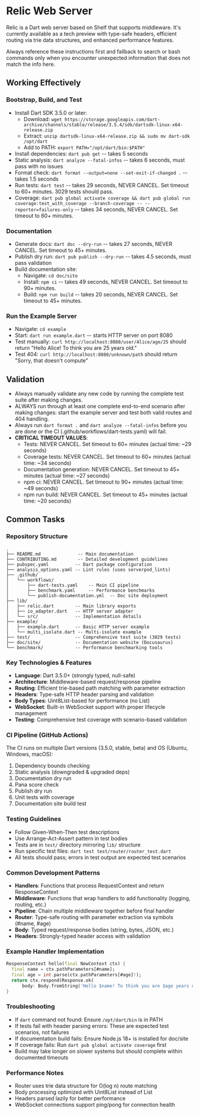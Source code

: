 # Relic Web Server
Relic is a Dart web server based on Shelf that supports middleware. It's currently available as a tech preview with type-safe headers, efficient routing via trie data structures, and enhanced performance features.

Always reference these instructions first and fallback to search or bash commands only when you encounter unexpected information that does not match the info here.

## Working Effectively

### Bootstrap, Build, and Test
- Install Dart SDK 3.5.0 or later:
  - Download: `wget https://storage.googleapis.com/dart-archive/channels/stable/release/3.5.4/sdk/dartsdk-linux-x64-release.zip`
  - Extract: `unzip dartsdk-linux-x64-release.zip && sudo mv dart-sdk /opt/dart`
  - Add to PATH: `export PATH="/opt/dart/bin:$PATH"`
- Install dependencies: `dart pub get` -- takes 5 seconds
- Static analysis: `dart analyze --fatal-infos` -- takes 6 seconds, must pass with no issues
- Format check: `dart format --output=none --set-exit-if-changed .` -- takes 1.5 seconds
- Run tests: `dart test` -- takes 29 seconds, NEVER CANCEL. Set timeout to 60+ minutes. 3029 tests should pass.
- Coverage: `dart pub global activate coverage && dart pub global run coverage:test_with_coverage --branch-coverage -- --reporter=failures-only` -- takes 34 seconds, NEVER CANCEL. Set timeout to 60+ minutes.

### Documentation
- Generate docs: `dart doc --dry-run` -- takes 27 seconds, NEVER CANCEL. Set timeout to 45+ minutes.
- Publish dry run: `dart pub publish --dry-run` -- takes 4.5 seconds, must pass validation
- Build documentation site:
  - Navigate: `cd doc/site`
  - Install: `npm ci` -- takes 49 seconds, NEVER CANCEL. Set timeout to 90+ minutes.
  - Build: `npm run build` -- takes 20 seconds, NEVER CANCEL. Set timeout to 45+ minutes.

### Run the Example Server
- Navigate: `cd example`
- Start: `dart run example.dart` -- starts HTTP server on port 8080
- Test manually: `curl http://localhost:8080/user/Alice/age/25` should return "Hello Alice! To think you are 25 years old."
- Test 404: `curl http://localhost:8080/unknown/path` should return "Sorry, that doesn't compute"

## Validation
- Always manually validate any new code by running the complete test suite after making changes.
- ALWAYS run through at least one complete end-to-end scenario after making changes: start the example server and test both valid routes and 404 handling.
- Always run `dart format .` and `dart analyze --fatal-infos` before you are done or the CI (.github/workflows/dart-tests.yaml) will fail.
- **CRITICAL TIMEOUT VALUES**: 
  - Tests: NEVER CANCEL. Set timeout to 60+ minutes (actual time: ~29 seconds)
  - Coverage tests: NEVER CANCEL. Set timeout to 60+ minutes (actual time: ~34 seconds)  
  - Documentation generation: NEVER CANCEL. Set timeout to 45+ minutes (actual time: ~27 seconds)
  - npm ci: NEVER CANCEL. Set timeout to 90+ minutes (actual time: ~49 seconds)
  - npm run build: NEVER CANCEL. Set timeout to 45+ minutes (actual time: ~20 seconds)

## Common Tasks

### Repository Structure
```
.
├── README.md              -- Main documentation
├── CONTRIBUTING.md        -- Detailed development guidelines  
├── pubspec.yaml          -- Dart package configuration
├── analysis_options.yaml -- Lint rules (uses serverpod_lints)
├── .github/
│   └── workflows/
│       ├── dart-tests.yaml    -- Main CI pipeline
│       ├── benchmark.yaml     -- Performance benchmarks
│       └── publish-documentation.yml  -- Doc site deployment
├── lib/
│   ├── relic.dart        -- Main library exports
│   ├── io_adapter.dart   -- HTTP server adapter
│   └── src/              -- Implementation details
├── example/
│   ├── example.dart      -- Basic HTTP server example
│   └── multi_isolate.dart -- Multi-isolate example
├── test/                 -- Comprehensive test suite (3029 tests)
├── doc/site/             -- Documentation website (Docusaurus)
└── benchmark/            -- Performance benchmarking tools
```

### Key Technologies & Features
- **Language**: Dart 3.5.0+ (strongly typed, null-safe)
- **Architecture**: Middleware-based request/response pipeline
- **Routing**: Efficient trie-based path matching with parameter extraction
- **Headers**: Type-safe HTTP header parsing and validation
- **Body Types**: Uint8List-based for performance (no List<int>)
- **WebSocket**: Built-in WebSocket support with proper lifecycle management
- **Testing**: Comprehensive test coverage with scenario-based validation

### CI Pipeline (GitHub Actions)
The CI runs on multiple Dart versions (3.5.0, stable, beta) and OS (Ubuntu, Windows, macOS):
1. Dependency bounds checking
2. Static analysis (downgraded & upgraded deps)
3. Documentation dry run
4. Pana score check
5. Publish dry run
6. Unit tests with coverage
7. Documentation site build test

### Testing Guidelines
- Follow Given-When-Then test descriptions
- Use Arrange-Act-Assert pattern in test bodies
- Tests are in `test/` directory mirroring `lib/` structure
- Run specific test files: `dart test test/router/router_test.dart`
- All tests should pass; errors in test output are expected test scenarios

### Common Development Patterns
- **Handlers**: Functions that process RequestContext and return ResponseContext
- **Middleware**: Functions that wrap handlers to add functionality (logging, routing, etc.)
- **Pipeline**: Chain multiple middleware together before final handler
- **Router**: Type-safe routing with parameter extraction via symbols (#name, #age)
- **Body**: Typed request/response bodies (string, bytes, JSON, etc.)
- **Headers**: Strongly-typed header access with validation

### Example Handler Implementation
```dart
ResponseContext hello(final NewContext ctx) {
  final name = ctx.pathParameters[#name];
  final age = int.parse(ctx.pathParameters[#age]!);
  return ctx.respond(Response.ok(
      body: Body.fromString('Hello $name! To think you are $age years old.')));
}
```

### Troubleshooting
- If `dart` command not found: Ensure `/opt/dart/bin` is in PATH
- If tests fail with header parsing errors: These are expected test scenarios, not failures
- If documentation build fails: Ensure Node.js 18+ is installed for doc/site
- If coverage fails: Run `dart pub global activate coverage` first
- Build may take longer on slower systems but should complete within documented timeouts

### Performance Notes
- Router uses trie data structure for O(log n) route matching
- Body processing optimized with Uint8List instead of List<int>
- Headers parsed lazily for better performance
- WebSocket connections support ping/pong for connection health
